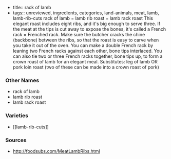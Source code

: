 - title:: rack of lamb
- tags:: unreviewed, ingredients, categories, land-animals, meat, lamb, lamb-rib-cuts
rack of lamb = lamb rib roast = lamb rack roast This elegant roast includes eight ribs, and it's big enough to serve three. If the meat at the tips is cut away to expose the bones, it's called a French rack = Frenched rack. Make sure the butcher cracks the chine (backbone) between the ribs, so that the roast is easy to carve when you take it out of the oven. You can make a double French rack by leaning two French racks against each other, bone tips interlaced. You can also tie two or three French racks together, bone tips up, to form a crown roast of lamb for an elegant meal. Substitutes: leg of lamb OR pork loin roast (two of these can be made into a crown roast of pork)

### Other Names

* rack of lamb
* lamb rib roast
* lamb rack roast

### Varieties

* [[lamb-rib-cuts]]

### Sources
* http://foodsubs.com/MeatLambRibs.html
